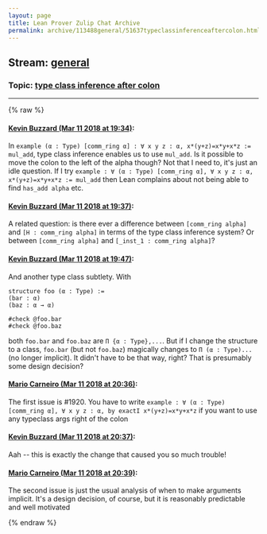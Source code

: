 ```yaml
---
layout: page
title: Lean Prover Zulip Chat Archive 
permalink: archive/113488general/51637typeclassinferenceaftercolon.html
---
```


## Stream: [general](index.html)
### Topic: [type class inference after colon](51637typeclassinferenceaftercolon.html)

---


{% raw %}
#### [ Kevin Buzzard (Mar 11 2018 at 19:34)](https://leanprover.zulipchat.com/#narrow/stream/113488-general/topic/type%20class%20inference%20after%20colon/near/123577754):
In `example (α : Type) [comm_ring α] : ∀ x y z : α, x*(y+z)=x*y+x*z := mul_add`, type class inference enables us to use `mul_add`. Is it possible to move the colon to the left of the alpha though? Not that  I need to, it's just an idle question. If I try `example : ∀ (α : Type) [comm_ring α], ∀ x y z : α, x*(y+z)=x*y+x*z := mul_add` then Lean complains about not being able to find `has_add alpha` etc.

#### [ Kevin Buzzard (Mar 11 2018 at 19:37)](https://leanprover.zulipchat.com/#narrow/stream/113488-general/topic/type%20class%20inference%20after%20colon/near/123577804):
A related question: is there ever a difference between `[comm_ring alpha]` and `[H : comm_ring alpha]` in terms of the type class inference system? Or between `[comm_ring alpha]` and `[_inst_1 : comm_ring alpha]`?

#### [ Kevin Buzzard (Mar 11 2018 at 19:47)](https://leanprover.zulipchat.com/#narrow/stream/113488-general/topic/type%20class%20inference%20after%20colon/near/123578051):
And another type class subtlety. With

```
structure foo (α : Type) :=
(bar : α)
(baz : α → α)

#check @foo.bar
#check @foo.baz 
```

both `foo.bar` and `foo.baz` are `Π {α : Type},...`. But if I change the structure to a class, `foo.bar` (but not `foo.baz`) magically changes to `Π (α : Type)...` (no longer implicit). It didn't have to be that way, right? That is presumably some design decision?

#### [ Mario Carneiro (Mar 11 2018 at 20:36)](https://leanprover.zulipchat.com/#narrow/stream/113488-general/topic/type%20class%20inference%20after%20colon/near/123579280):
The first issue is #1920. You have to write `example : ∀ (α : Type) [comm_ring α], ∀ x y z : α, by exactI x*(y+z)=x*y+x*z` if you want to use any typeclass args right of the colon

#### [ Kevin Buzzard (Mar 11 2018 at 20:37)](https://leanprover.zulipchat.com/#narrow/stream/113488-general/topic/type%20class%20inference%20after%20colon/near/123579286):
Aah -- this is exactly the change that caused you so much trouble!

#### [ Mario Carneiro (Mar 11 2018 at 20:39)](https://leanprover.zulipchat.com/#narrow/stream/113488-general/topic/type%20class%20inference%20after%20colon/near/123579327):
The second issue is just the usual analysis of when to make arguments implicit. It's a design decision, of course, but it is reasonably predictable and well motivated


{% endraw %}

